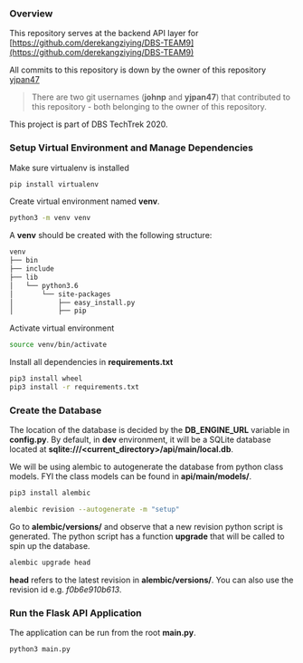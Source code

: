 ### Overview

This repository serves at the backend API layer for [https://github.com/derekangziying/DBS-TEAM9](https://github.com/derekangziying/DBS-TEAM9)

All commits to this repository is down by the owner of this repository [yjpan47](https://github.com/yjpan47)

> There are two git usernames (**johnp** and **yjpan47**) that contributed to this repository - both belonging to the owner of this repository.

This project is part of DBS TechTrek 2020.


### Setup Virtual Environment and Manage Dependencies

Make sure virtualenv is installed
```bash
pip install virtualenv
```

Create virtual environment named **venv**.
```bash
python3 -m venv venv
```

A **venv** should be created with the following structure:
```bash
venv
├── bin
├── include
├── lib
│   └── python3.6
│       └── site-packages
│           ├── easy_install.py
│           ├── pip
```

Activate virtual environment
```bash
source venv/bin/activate
```

Install all dependencies in **requirements.txt**
```bash
pip3 install wheel
pip3 install -r requirements.txt
```

### Create the Database

The location of the database is decided by the **DB_ENGINE_URL** variable in **config.py**.
By default, in **dev** environment, it will be a SQLite database located at **sqlite:///<current_directory>/api/main/local.db**.

We will be using alembic to autogenerate the database from python class models. 
FYI the class models can be found in **api/main/models/**.
```bash
pip3 install alembic
```
```bash
alembic revision --autogenerate -m "setup"
```
Go to **alembic/versions/** and observe that a new revision python script is generated. 
The python script has a function **upgrade** that will be called to spin up the database.
```bash
alembic upgrade head
```
**head** refers to the latest revision in **alembic/versions/**. You can also use the revision id e.g. *f0b6e910b613*.


### Run the Flask API Application

The application can be run from the root **main.py**. 
```bash
python3 main.py
```
